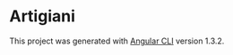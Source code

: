 # Artigiani

This project was generated with [Angular CLI](https://github.com/angular/angular-cli) version 1.3.2.
